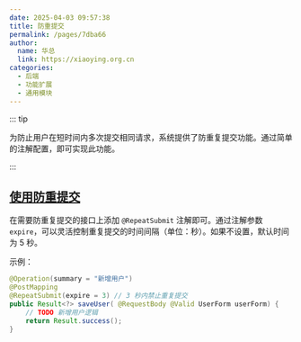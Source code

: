 ```yaml
---
date: 2025-04-03 09:57:38
title: 防重提交
permalink: /pages/7dba66
author:
  name: 华总
  link: https://xiaoying.org.cn
categories:
  - 后端
  - 功能扩展
  - 通用模块
---
```




::: tip

为防止用户在短时间内多次提交相同请求，系统提供了防重复提交功能。通过简单的注解配置，即可实现此功能。

:::

## [使用防重提交](https://www.youlai.tech/youlai-boot/3.开发指南/4.防重提交.html#使用防重提交)

在需要防重复提交的接口上添加 `@RepeatSubmit` 注解即可。通过注解参数 `expire`，可以灵活控制重复提交的时间间隔（单位：秒）。如果不设置，默认时间为 5 秒。

示例：

```java
@Operation(summary = "新增用户")
@PostMapping
@RepeatSubmit(expire = 3) // 3 秒内禁止重复提交
public Result<?> saveUser( @RequestBody @Valid UserForm userForm) {
    // TODO 新增用户逻辑
    return Result.success();
}
```